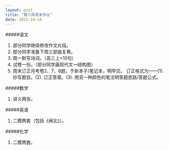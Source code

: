 ```yaml
---
layout: post
title: "第八周周末作业"
date: 2015-10-16
---
```


#####语文
1. 部分同学继续修改作文片段。
2. 部分同学准备下周三部曲复赛。
3. 周一默写诗词。（高三上+10句）
4. 试卷一份。（部分同学画现代文一结构图）
5. 周末订正月考卷2、7、8题，于新本子/笔记本，明早交。 订正格式为——(1). 抄写题目。(2). 订正答案。(3). 用另一种颜色的笔注明答题思路/答题公式。

#####数学
1.	讲义两张。

#####英语
1.	二模两套（包括《闸北》）。

#####化学
1.	二模两套。

